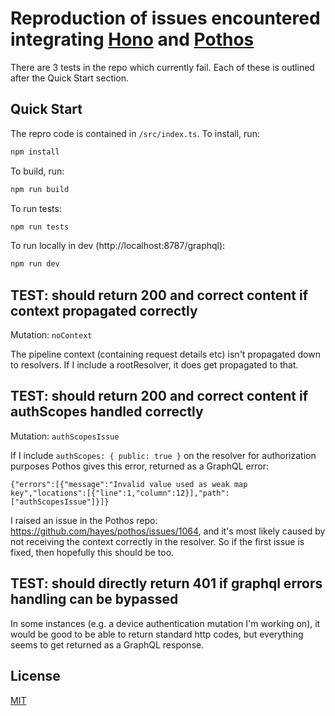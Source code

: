 # Reproduction of issues encountered integrating [Hono](https://github.com/honojs/hono) and [Pothos](https://github.com/hayes/pothos)
There are 3 tests in the repo which currently fail. Each of these is outlined after the Quick Start section.

## Quick Start

The repro code is contained in `/src/index.ts`. To install, run:

```bash
npm install
```

To build, run:

```bash
npm run build
```
To run tests:

```bash
npm run tests
```

To run locally in dev (http://localhost:8787/graphql):

```bash
npm run dev
```

## TEST: should return 200 and correct content if context propagated correctly

Mutation: `noContext`

The pipeline context (containing request details etc) isn't propagated down to resolvers. If I include a rootResolver, it does get propagated to that.

## TEST: should return 200 and correct content if authScopes handled correctly

Mutation: `authScopesIssue`

If I include `authScopes: { public: true }` on the resolver for authorization purposes Pothos gives this error, returned as a GraphQL error:
````
{"errors":[{"message":"Invalid value used as weak map key","locations":[{"line":1,"column":12}],"path":["authScopesIssue"]}]}
````

I raised an issue in the Pothos repo: https://github.com/hayes/pothos/issues/1064, and it's most likely caused by not receiving the context correctly in the resolver. So if the first issue is fixed, then hopefully this should be too.

## TEST: should directly return 401 if graphql errors handling can be bypassed

In some instances (e.g. a device authentication mutation I'm working on), it would be good to be able to return standard http codes, but everything seems to get returned as a GraphQL response.

## License

[MIT](LICENSE)
